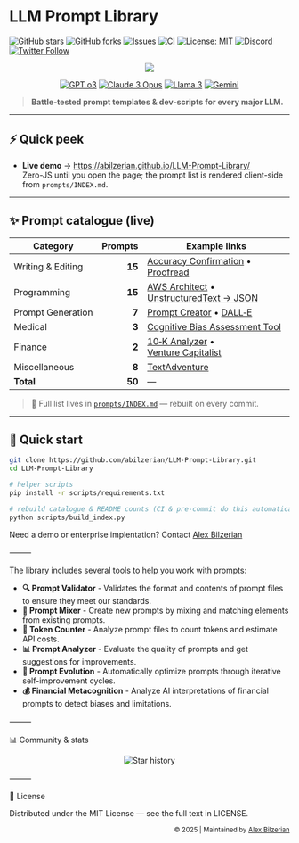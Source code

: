 # LLM Prompt Library

[![GitHub stars](https://img.shields.io/github/stars/abilzerian/LLM-Prompt-Library?style=for-the-badge)](../../stargazers)
[![GitHub forks](https://img.shields.io/github/forks/abilzerian/LLM-Prompt-Library?style=for-the-badge)](../../network/members)
[![Issues](https://img.shields.io/github/issues/abilzerian/LLM-Prompt-Library?style=for-the-badge)](../../issues)
[![CI](https://img.shields.io/github/actions/workflow/status/abilzerian/LLM-Prompt-Library/ci.yml?branch=main&style=for-the-badge)](../../actions)
[![License: MIT](https://img.shields.io/badge/License-MIT-informational?style=for-the-badge)](LICENSE)
[![Discord](https://img.shields.io/discord/1051259432199266374?style=for-the-badge&logo=discord)](https://discord.gg/chatgpt-prompt-engineering-1051259432199266374)
[![Twitter Follow](https://img.shields.io/twitter/follow/alexbilz?style=for-the-badge)](https://x.com/alexbilz)

<div align="center">
  <img src="https://readme-typing-svg.herokuapp.com/?lines=Prompt+Engineering+Library;18%2C000%2B+AI+Practitioners;Reusable+LLM+Templates;Multi‑Model+Support&font=Fira%20Code&center=true&width=520&height=45&duration=4000&pause=1000">
</div>

<p align="center">
  <a href="https://openai.com"><img src="https://img.shields.io/badge/GPT_o3-Optimized-brightgreen?style=flat-square" alt="GPT o3"></a>
  <a href="https://www.anthropic.com/claude"><img src="https://img.shields.io/badge/Claude_3-Opus-purple?style=flat-square" alt="Claude 3 Opus"></a>
  <a href="https://ai.meta.com/llama/"><img src="https://img.shields.io/badge/Llama_3-Enhanced-orange?style=flat-square" alt="Llama 3"></a>
  <a href="https://gemini.google.com"><img src="https://img.shields.io/badge/Gemini-Supported-red?style=flat-square" alt="Gemini"></a>
</p>

> **Battle‑tested prompt templates & dev‑scripts for every major LLM.**

---
## ⚡ Quick peek

* **Live demo** → <https://abilzerian.github.io/LLM-Prompt-Library/>  
  Zero-JS until you open the page; the prompt list is rendered client-side from `prompts/INDEX.md`.
  
---

## ✨ Prompt catalogue (live)

<!-- AUTO‑GENERATED: updated by scripts/build_index.py – do **not** edit manually -->
| Category | Prompts | Example links |
| -------- | ------: | ------------- |
| Writing & Editing | **15** | [Accuracy Confirmation](prompts/writing_editing/verification/Accuracy%20Confirmation.md) • [Proofread](prompts/writing_editing/editing_revision/Proofread.md) |
| Programming | **15** | [AWS Architect](prompts/programming/AWS%20Architect.md) • [UnstructuredText → JSON](prompts/programming/UnstructuredText_to_JSON.md) |
| Prompt Generation | **7** | [Prompt Creator](prompts/prompt_generation/Prompt%20Creator.md) • [DALL‑E](prompts/prompt_generation/DALL-E.md) |
| Medical | **3** | [Cognitive Bias Assessment Tool](prompts/medical/Cognitive%20Bias%20Assessment%20Tool.md) |
| Finance | **2** | [10‑K Analyzer](prompts/finance/10-KAnalyzer.md) • [Venture Capitalist](prompts/finance/venturecapitalist.md) |
| Miscellaneous | **8** | [TextAdventure](prompts/miscellaneous/textadventure) |
| **Total** | **50** | — |
<!-- /AUTO‑GENERATED -->

> 📖 Full list lives in [`prompts/INDEX.md`](prompts/INDEX.md) — rebuilt on every commit.

---

## 🚀 Quick start

```bash
git clone https://github.com/abilzerian/LLM-Prompt-Library.git
cd LLM-Prompt-Library

# helper scripts
pip install -r scripts/requirements.txt

# rebuild catalogue & README counts (CI & pre‑commit do this automatically)
python scripts/build_index.py
```
Need a demo or enterprise implentation? Contact <a href="https://x.com/alexbilz">Alex Bilzerian</a></sub>

⸻

The library includes several tools to help you work with prompts:

- **🔍 Prompt Validator** - Validates the format and contents of prompt files to ensure they meet our standards.
- **🔄 Prompt Mixer** - Create new prompts by mixing and matching elements from existing prompts.
- **🔢 Token Counter** - Analyze prompt files to count tokens and estimate API costs.
- **📊 Prompt Analyzer** - Evaluate the quality of prompts and get suggestions for improvements.
- **🔄 Prompt Evolution** - Automatically optimize prompts through iterative self-improvement cycles.
- **💰 Financial Metacognition** - Analyze AI interpretations of financial prompts to detect biases and limitations.

⸻

📊 Community & stats

<p align="center">
  <picture>
    <source media="(prefers-color-scheme: dark)" srcset="https://api.star-history.com/svg?repos=abilzerian/LLM-Prompt-Library&type=Date&theme=dark">
    <img alt="Star history" src="https://api.star-history.com/svg?repos=abilzerian/LLM-Prompt-Library&type=Date">
  </picture>
</p>

⸻

📄 License

Distributed under the MIT License — see the full text in LICENSE.

<div align="right">
  <sub>© 2025 | Maintained by <a href="https://x.com/alexbilz">Alex Bilzerian</a></sub>
</div>
